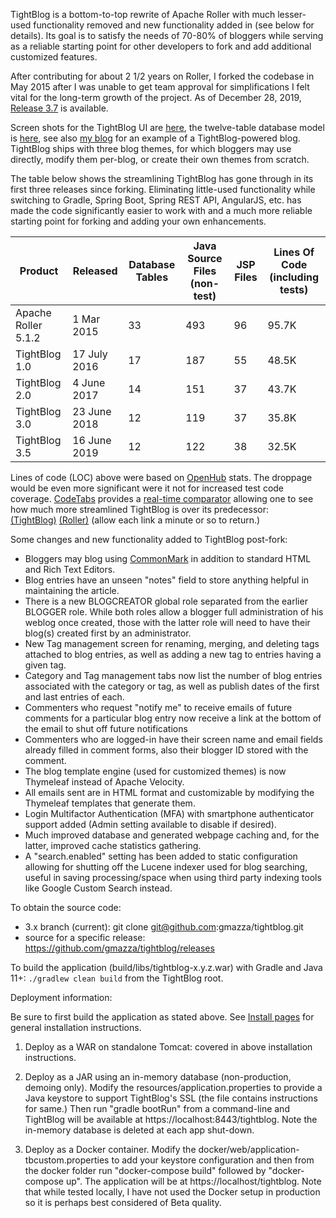 TightBlog is a bottom-to-top rewrite of Apache Roller with much lesser-used functionality removed
and new functionality added in (see below for details).  Its goal is to satisfy the needs of 70-80% of bloggers while
serving as a reliable starting point for other developers to fork and add additional customized features.  

After contributing for about 2 1/2 years on Roller, I forked the codebase in May 2015 after I was unable to
get team approval for simplifications I felt vital for the long-term growth of the project.  As of December 28, 2019, 
<a href="https://github.com/gmazza/tightblog/releases">Release 3.7</a> is available.

Screen shots for the TightBlog UI are [here](https://github.com/gmazza/tightblog/wiki/Screenshots), the twelve-table database model is
[here](https://github.com/gmazza/tightblog/blob/master/app/src/main/resources/dbscripts/createdb.vm), see also [my blog](https://glenmazza.net/blog/) for an example
of a TightBlog-powered blog.  TightBlog ships with three blog themes, for which bloggers may use directly, modify them per-blog, or create their own themes from scratch.

The table below shows the streamlining TightBlog has gone through in its first three releases since forking.  Eliminating
little-used functionality while switching to Gradle, Spring Boot, Spring REST API, AngularJS, etc. has made the code
significantly easier to work with and a much more reliable starting point for forking and adding your own enhancements.  

|Product|Released|Database Tables|Java Source Files (non-test)|JSP Files|Lines Of Code (including tests)|
|-----|-----|-----|-----|-----|-----|
|Apache Roller 5.1.2|1 Mar 2015|33|493|96|95.7K|
|TightBlog 1.0|17 July 2016|17|187|55|48.5K|
|TightBlog 2.0|4 June 2017|14|151|37|43.7K|
|TightBlog 3.0|23 June 2018|12|119|37|35.8K|
|TightBlog 3.5|16 June 2019|12|122|38|32.5K|

Lines of code (LOC) above were based on <a href="https://www.openhub.net/p/tightblog">OpenHub</a> stats.  The
droppage would be even more significant were it not for increased test code coverage. 
<a href="https://codetabs.com/">CodeTabs</a> provides a 
<a href="https://codetabs.com/count-loc/count-loc-online.html">real-time comparator</a> allowing one to see how much
more streamlined TightBlog is over its predecessor:  
<a href="https://api.codetabs.com/v1/loc?github=gmazza/tightblog">(TightBlog)</a>
<a href="https://api.codetabs.com/v1/loc?github=apache/roller">(Roller)</a> (allow each link a minute or so to return.)

Some changes and new functionality added to TightBlog post-fork:

* Bloggers may blog using <a href="http://commonmark.org/">CommonMark</a> in addition to standard HTML and Rich Text Editors.
* Blog entries have an unseen "notes" field to store anything helpful in maintaining the article.
* There is a new BLOGCREATOR global role separated from the earlier BLOGGER role.  While both roles allow a blogger full administration of his weblog once created, those with the latter role will need to have their blog(s) created first by an administrator.   
* New Tag management screen for renaming, merging, and deleting tags attached to blog entries, as well as adding a new tag to entries having a given tag.
* Category and Tag management tabs now list the number of blog entries associated with the category or tag, as well as publish dates of the first and last entries of each.
* Commenters who request "notify me" to receive emails of future comments for a particular blog entry now receive a link at the bottom of the email to shut off future notifications
* Commenters who are logged-in have their screen name and email fields already filled in comment forms, also their blogger ID stored with the comment.
* The blog template engine (used for customized themes) is now Thymeleaf instead of Apache Velocity.
* All emails sent are in HTML format and customizable by modifying the Thymeleaf templates that generate them.
* Login Multifactor Authentication (MFA) with smartphone authenticator support added (Admin setting available to disable if desired).
* Much improved database and generated webpage caching and, for the latter, improved cache statistics gathering.
* A "search.enabled" setting has been added to static configuration allowing for shutting off the Lucene indexer used for blog searching, useful in saving processing/space when using third party indexing tools like Google Custom Search instead.

To obtain the source code:
* 3.x branch (current): git clone git@github.com:gmazza/tightblog.git
* source for a specific release: https://github.com/gmazza/tightblog/releases

To build the application (build/libs/tightblog-x.y.z.war) with Gradle and Java 11+:
  `./gradlew clean build` from the TightBlog root.
  
Deployment information:

Be sure to first build the application as stated above.  See <a href="https://github.com/gmazza/tightblog/wiki">Install pages</a>
for general installation instructions.
 
1. Deploy as a WAR on standalone Tomcat: covered in above installation instructions.

1. Deploy as a JAR using an in-memory database (non-production, demoing only).  Modify the
resources/application.properties to provide a Java keystore to support TightBlog's SSL (the
file contains instructions for same.)  Then run "gradle bootRun" from a command-line
and TightBlog will be available at https://localhost:8443/tightblog.  Note the in-memory database
is deleted at each app shut-down.

1. Deploy as a Docker container.  Modify the docker/web/application-tbcustom.properties to 
add your keystore configuration and then from the docker folder run "docker-compose build"
followed by "docker-compose up".  The application will be at https://localhost/tightblog.
Note that while tested locally, I have not used the Docker setup in production so it is 
perhaps best considered of Beta quality.
